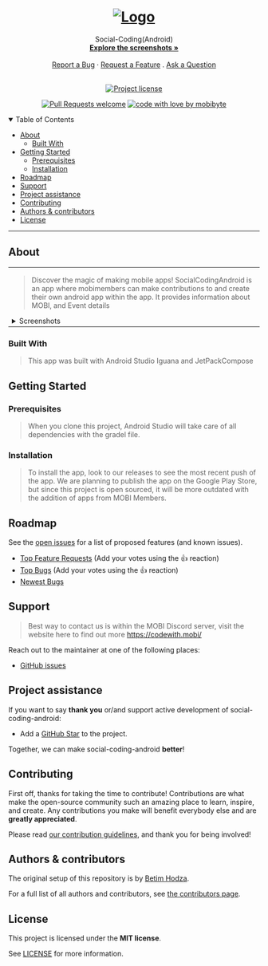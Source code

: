 <h1 align="center">
  <a href="https://github.com/mobibyte/social-coding-android">
    <!-- Please provide path to your logo here -->
    <img src="https://codewith.mobi/src/public/mobi%20logo.png" alt="Logo" width="100" height="100">
  </a>
</h1>

<div align="center">
  Social-Coding(Android)
  <br />
  <a href="#about"><strong>Explore the screenshots »</strong></a>
  <br />
  <br />
  <a href="https://github.com/mobibyte/social-coding-android/issues/new?assignees=&labels=bug&template=01_BUG_REPORT.md&title=bug%3A+">Report a Bug</a>
  ·
  <a href="https://github.com/mobibyte/social-coding-android/issues/new?assignees=&labels=enhancement&template=02_FEATURE_REQUEST.md&title=feat%3A+">Request a Feature</a>
  .
  <a href="https://github.com/mobibyte/social-coding-android/issues/new?assignees=&labels=question&template=04_SUPPORT_QUESTION.md&title=support%3A+">Ask a Question</a>
</div>

<div align="center">
<br />

[![Project license](https://img.shields.io/github/license/mobibyte/social-coding-android.svg?style=flat-square)](LICENSE)

[![Pull Requests welcome](https://img.shields.io/badge/PRs-welcome-ff69b4.svg?style=flat-square)](https://github.com/mobibyte/social-coding-android/issues?q=is%3Aissue+is%3Aopen+label%3A%22help+wanted%22)
[![code with love by mobibyte](https://img.shields.io/badge/%3C%2F%3E%20with%20%E2%99%A5%20by-mobibyte-ff1414.svg?style=flat-square)](https://github.com/mobibyte)

</div>

<details open="open">
<summary>Table of Contents</summary>

- [About](#about)
  - [Built With](#built-with)
- [Getting Started](#getting-started)
  - [Prerequisites](#prerequisites)
  - [Installation](#installation)
- [Roadmap](#roadmap)
- [Support](#support)
- [Project assistance](#project-assistance)
- [Contributing](#contributing)
- [Authors & contributors](#authors--contributors)
- [License](#license)

</details>

---

## About

<table><tr><td>

> Discover the magic of making mobile apps!
> SocialCodingAndroid is an app where mobimembers can make contributions to and create their own android app within the app.
> It provides information about MOBI, and Event details

<details>
<summary>Screenshots</summary>
<br>

> **[?]**
> Please provide your screenshots here.

|                               Page 1                                  |                               Page 2                                 |
| :-------------------------------------------------------------------: | :------------------------------------------------------------------: |
| <img src="docs/images/phonePG1.png" title="Home Page" width="100%">   | <img src="docs/images/phonePG2.png" title="Login Page" width="100%"> |
|                               Page 3                                  |                               Page 4                                 |
| :-------------------------------------------------------------------: | :------------------------------------------------------------------: |
| <img src="docs/images/phonePG3.png" title="Home Page" width="100%">   | <img src="docs/images/phonePG4.png" title="Login Page" width="100%"> |
|                               Page 5                                  | 
| :-------------------------------------------------------------------: | 
| <img src="docs/images/phonePG5.png" title="Home Page" width="100%">   | 


</details>

</td></tr></table>

### Built With

> This app was built with Android Studio Iguana and JetPackCompose

## Getting Started

### Prerequisites

> When you clone this project, Android Studio will take care of all dependencies with the gradel file.

### Installation

> To install the app, look to our releases to see the most recent push of the app.
> We are planning to publish the app on the Google Play Store, but since
> this project is open sourced, it will be more outdated with the addition of apps from MOBI Members.

## Roadmap

See the [open issues](https://github.com/mobibyte/social-coding-android/issues) for a list of proposed features (and known issues).

- [Top Feature Requests](https://github.com/mobibyte/social-coding-android/issues?q=label%3Aenhancement+is%3Aopen+sort%3Areactions-%2B1-desc) (Add your votes using the 👍 reaction)
- [Top Bugs](https://github.com/mobibyte/social-coding-android/issues?q=is%3Aissue+is%3Aopen+label%3Abug+sort%3Areactions-%2B1-desc) (Add your votes using the 👍 reaction)
- [Newest Bugs](https://github.com/mobibyte/social-coding-android/issues?q=is%3Aopen+is%3Aissue+label%3Abug)

## Support

> Best way to contact us is within the MOBI Discord server, visit the website here to find out more https://codewith.mobi/ 

Reach out to the maintainer at one of the following places:

- [GitHub issues](https://github.com/mobibyte/social-coding-android/issues/new?assignees=&labels=question&template=04_SUPPORT_QUESTION.md&title=support%3A+)

## Project assistance

If you want to say **thank you** or/and support active development of social-coding-android:

- Add a [GitHub Star](https://github.com/mobibyte/social-coding-android) to the project.

Together, we can make social-coding-android **better**!

## Contributing

First off, thanks for taking the time to contribute! Contributions are what make the open-source community such an amazing place to learn, inspire, and create. Any contributions you make will benefit everybody else and are **greatly appreciated**.


Please read [our contribution guidelines](docs/CONTRIBUTING.md), and thank you for being involved!

## Authors & contributors

The original setup of this repository is by [Betim Hodza](https://github.com/Betim-Hodza).

For a full list of all authors and contributors, see [the contributors page](https://github.com/mobibyte/social-coding-android/contributors).


## License

This project is licensed under the **MIT license**.

See [LICENSE](LICENSE) for more information.

